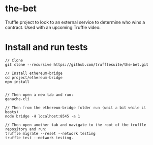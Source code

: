 # the-bet
Truffle project to look to an external service to determine who wins a contract. Used with an upcoming Truffle video.

# Install and run tests
```
// Clone
git clone --recursive https://github.com/trufflesuite/the-bet.git

// Install ethereum-bridge
cd project/ethereum-bridge
npm install


// Then open a new tab and run:
ganache-cli

// Then from the ethereum-bridge folder run (wait a bit while it boots)
node bridge -H localhost:8545 -a 1

// Then open another tab and navigate to the root of the truffle repository and run:
truffle migrate --reset --network testing
truffle test --network testing.
```




